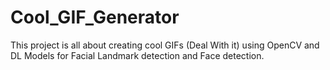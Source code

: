 # Cool_GIF_Generator
This project is all about creating cool GIFs (Deal With it) using OpenCV and DL Models for Facial Landmark detection and Face detection.
